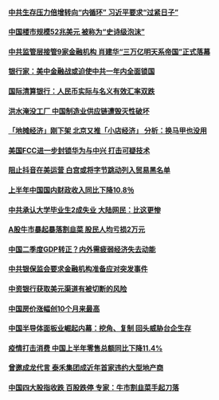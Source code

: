 #### [中共生存压力倍增转向“内循环”  习近平要求“过紧日子”](../pages/soh7/401989.md) 
#### [中国楼市规模52兆美元 被称为“史诗级泡沫”](../pages/soh7/401971.md) 
#### [中共监管层接管9家金融机构 肖建华“三万亿明天系帝国”正式落幕](../pages/soh7/401992.md) 
#### [银行家：美中金融战或迫使中共一年内全面锁国](../pages/soh7/401980.md) 
#### [国际清算银行：人民币实际与名义有效汇率双跌](../pages/soh7/401998.md) 
#### [洪水淹没工厂 中国制造业供应链遭毁灭性破坏](../pages/soh7/401839.md) 
#### [「地摊经济」刚下架 北京又推「小店经济」 分析：换马甲也没用](../pages/soh7/401758.md) 
#### [美国FCC进一步封锁华为与中兴 打击可疑技术](../pages/soh7/401827.md) 
#### [阻止抖音在美运营 白宫或将字节跳动列入贸易黑名单](../pages/soh7/401818.md) 
#### [上半年中国国内财政收入同比下降10.8％](../pages/soh7/401812.md) 
#### [中共承认大学毕业生2成失业 大陆网民：比这更惨](../pages/soh7/401809.md) 
#### [A股牛市暴起暴落割韭菜 股民人均亏损2万元](../pages/soh7/401635.md) 
#### [中国二季度GDP转正？内外需疲弱经济失去动能](../pages/soh7/401629.md) 
#### [中共银保监会要求金融机构准备应对突发事件](../pages/soh7/401638.md) 
#### [中资银行获取美元渠道有被切断的风险](../pages/soh7/401647.md) 
#### [中国房价涨幅创10个月来最高 ](../pages/soh7/401656.md) 
#### [中国半导体面板业崛起内幕：挖角、复制 回头威胁台企生存](../pages/soh7/401491.md) 
#### [疫情打击消费 中国上半年零售总额同比下降11.4%](../pages/soh7/401443.md) 
#### [曾邀成龙代言 泰禾集团成近年首家违约大型地产商](../pages/soh7/401434.md) 
#### [中国四大股指收跌 百股跌停 专家：牛市割韭菜手起刀落](../pages/soh7/401287.md) 
